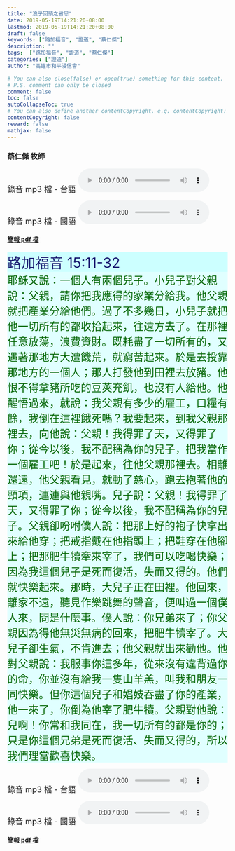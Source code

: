 ```yaml
---
title: "浪子回頭之省思"
date: 2019-05-19T14:21:20+08:00
lastmod: 2019-05-19T14:21:20+08:00
draft: false
keywords: ["路加福音", "證道", "蔡仁傑"]
description: ""
tags:  ["路加福音", "證道", "蔡仁傑"]
categories: ["證道"]
author: "高雄市和平浸信會"

# You can also close(false) or open(true) something for this content.
# P.S. comment can only be closed
comment: false
toc: false
autoCollapseToc: true
# You can also define another contentCopyright. e.g. contentCopyright: "This is another copyright."
contentCopyright: false
reward: false
mathjax: false
---
```


### 蔡仁傑 牧師

<font size="4">錄音 mp3 檔 - 台語 </font>
<audio controls src="https://hbc.nctu.me/mp3-s/s20190519t.mp3"></audio>

<font size="4">錄音 mp3 檔 - 國語 </font>
<audio controls src="https://hbc.nctu.me/mp3-s/s20190519c.mp3"></audio>

#### [簡報 pdf 檔](/pdf-s/s20190519.pdf "浪子回頭之省思")

<div style="background-color:#CCFFFF"><font size="6", color="#191970">
路加福音 15:11-32
</font>
</div>

<div style="background-color:#E0FFFF"><font size="5", color="#006400">
耶穌又說：一個人有兩個兒子。小兒子對父親說：父親，請你把我應得的家業分給我。他父親就把產業分給他們。過了不多幾日，小兒子就把他一切所有的都收拾起來，往遠方去了。在那裡任意放蕩，浪費資財。既耗盡了一切所有的，又遇著那地方大遭饑荒，就窮苦起來。於是去投靠那地方的一個人；那人打發他到田裡去放豬。他恨不得拿豬所吃的豆莢充飢，也沒有人給他。他醒悟過來，就說：我父親有多少的雇工，口糧有餘，我倒在這裡餓死嗎？我要起來，到我父親那裡去，向他說：父親！我得罪了天，又得罪了你；從今以後，我不配稱為你的兒子，把我當作一個雇工吧！於是起來，往他父親那裡去。相離還遠，他父親看見，就動了慈心，跑去抱著他的頸項，連連與他親嘴。兒子說：父親！我得罪了天，又得罪了你；從今以後，我不配稱為你的兒子。父親卻吩咐僕人說：把那上好的袍子快拿出來給他穿；把戒指戴在他指頭上；把鞋穿在他腳上；把那肥牛犢牽來宰了，我們可以吃喝快樂；因為我這個兒子是死而復活，失而又得的。他們就快樂起來。那時，大兒子正在田裡。他回來，離家不遠，聽見作樂跳舞的聲音，便叫過一個僕人來，問是什麼事。僕人說：你兄弟來了；你父親因為得他無災無病的回來，把肥牛犢宰了。大兒子卻生氣，不肯進去；他父親就出來勸他。他對父親說：我服事你這多年，從來沒有違背過你的命，你並沒有給我一隻山羊羔，叫我和朋友一同快樂。但你這個兒子和娼妓吞盡了你的產業，他一來了，你倒為他宰了肥牛犢。父親對他說：兒啊！你常和我同在，我一切所有的都是你的；只是你這個兄弟是死而復活、失而又得的，所以我們理當歡喜快樂。
</font>
</div>

<font size="4">錄音 mp3 檔 - 台語 </font>
<audio controls src="https://hbc.nctu.me/mp3-s/s20190519t.mp3"></audio>

<font size="4">錄音 mp3 檔 - 國語 </font>
<audio controls src="https://hbc.nctu.me/mp3-s/s20190519c.mp3"></audio>

#### [簡報 pdf 檔](/pdf-s/s20190519.pdf "浪子回頭之省思")